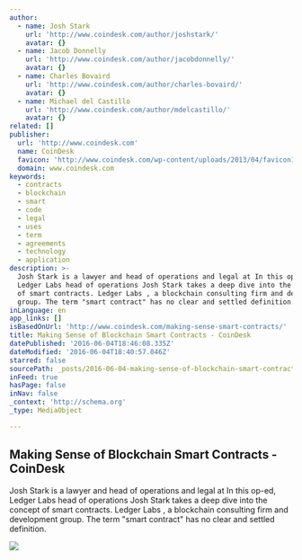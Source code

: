 ```yaml
---
author:
  - name: Josh Stark
    url: 'http://www.coindesk.com/author/joshstark/'
    avatar: {}
  - name: Jacob Donnelly
    url: 'http://www.coindesk.com/author/jacobdonnelly/'
    avatar: {}
  - name: Charles Bovaird
    url: 'http://www.coindesk.com/author/charles-bovaird/'
    avatar: {}
  - name: Michael del Castillo
    url: 'http://www.coindesk.com/author/mdelcastillo/'
    avatar: {}
related: []
publisher:
  url: 'http://www.coindesk.com'
  name: CoinDesk
  favicon: 'http://www.coindesk.com/wp-content/uploads/2013/04/favicon1.ico?7fca2f'
  domain: www.coindesk.com
keywords:
  - contracts
  - blockchain
  - smart
  - code
  - legal
  - uses
  - term
  - agreements
  - technology
  - application
description: >-
  Josh Stark is a lawyer and head of operations and legal at In this op-ed,
  Ledger Labs head of operations Josh Stark takes a deep dive into the concept
  of smart contracts. Ledger Labs , a blockchain consulting firm and development
  group. The term "smart contract" has no clear and settled definition.
inLanguage: en
app_links: []
isBasedOnUrl: 'http://www.coindesk.com/making-sense-smart-contracts/'
title: Making Sense of Blockchain Smart Contracts - CoinDesk
datePublished: '2016-06-04T18:46:08.335Z'
dateModified: '2016-06-04T18:40:57.046Z'
starred: false
sourcePath: _posts/2016-06-04-making-sense-of-blockchain-smart-contracts-coindesk.md
inFeed: true
hasPage: false
inNav: false
_context: 'http://schema.org'
_type: MediaObject

---
```

<article style=""><h1>Making Sense of Blockchain Smart Contracts - CoinDesk</h1><p>Josh Stark is a lawyer and head of operations and legal at In this op-ed, Ledger Labs head of operations Josh Stark takes a deep dive into the concept of smart contracts. Ledger Labs , a blockchain consulting firm and development group. The term "smart contract" has no clear and settled definition.</p><img src="http://media.coindesk.com/2016/06/Untangle.jpg" /></article>
